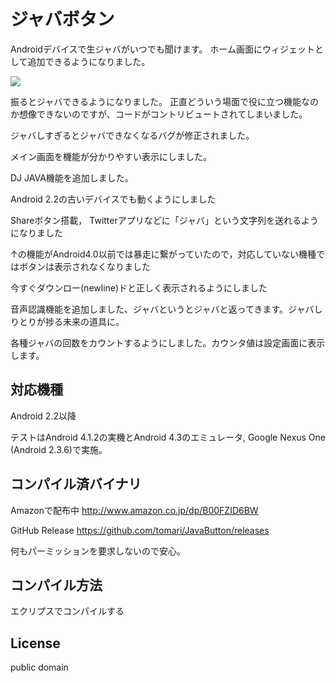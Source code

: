 # ジャバボタン

Androidデバイスで生ジャバがいつでも聞けます。
ホーム画面にウィジェットとして追加できるようになりました。

<img src="res/drawable-xxhdpi/dl_button.png" />

振るとジャバできるようになりました。
正直どういう場面で役に立つ機能なのか想像できないのですが、コードがコントリビュートされてしまいました。

ジャバしすぎるとジャバできなくなるバグが修正されました。

メイン画面を機能が分かりやすい表示にしました。

DJ JAVA機能を追加しました。

Android 2.2の古いデバイスでも動くようにしました

Shareボタン搭載， Twitterアプリなどに「ジャバ」という文字列を送れるようになりました

↑の機能がAndroid4.0以前では暴走に繋がっていたので，対応していない機種ではボタンは表示されなくなりました

今すぐダウンロー(newline)ドと正しく表示されるようにしました

音声認識機能を追加しました、ジャバというとジャバと返ってきます。ジャバしりとりが捗る未来の道具に。

各種ジャバの回数をカウントするようにしました。カウンタ値は設定画面に表示します。

## 対応機種
Android 2.2以降

テストはAndroid 4.1.2の実機とAndroid 4.3のエミュレータ, Google Nexus One (Android 2.3.6)で実施。

## コンパイル済バイナリ
Amazonで配布中 http://www.amazon.co.jp/dp/B00FZID6BW

GitHub Release https://github.com/tomari/JavaButton/releases

何もパーミッションを要求しないので安心。

## コンパイル方法
エクリプスでコンパイルする

## License
public domain

